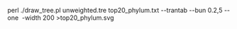 
perl ./draw_tree.pl unweighted.tre top20_phylum.txt --trantab --bun 0.2,5 --one  -width 200 >top20_phylum.svg
